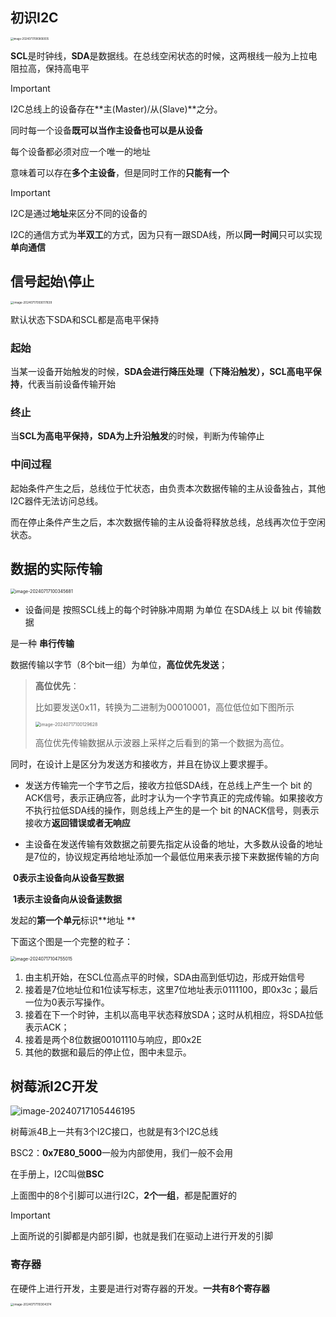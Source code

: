 ## 初识I2C

<img src="https://picture-typora.obs.cn-north-4.myhuaweicloud.com/images/image-20240717090806935.png" alt="image-20240717090806935" style="zoom:30%;" />

**SCL**是时钟线，**SDA**是数据线。在总线空闲状态的时候，这两根线一般为上拉电阻拉高，保持高电平

> [!important]
>
> I2C总线上的设备存在**主(Master)/从(Slave)**之分。
>
> 同时每一个设备**既可以当作主设备也可以是从设备**
>
> 每个设备都必须对应一个唯一的地址

意味着可以存在**多个主设备**，但是同时工作的**只能有一个**

> [!important]
>
> I2C是通过**地址**来区分不同的设备的

I2C的通信方式为**半双工**的方式，因为只有一跟SDA线，所以**同一时间**只可以实现**单向通信**

## 信号起始\停止

<img src="https://picture-typora.obs.cn-north-4.myhuaweicloud.com/images/image-20240717093017839.png" alt="image-20240717093017839" style="zoom:33%;" />

默认状态下SDA和SCL都是高电平保持

### 起始

当某一设备开始触发的时候，**SDA会进行降压处理（下降沿触发），SCL高电平保持**，代表当前设备传输开始

### 终止

当**SCL为高电平保持，SDA为上升沿触发**的时候，判断为传输停止

### 中间过程

起始条件产生之后，总线位于忙状态，由负责本次数据传输的主从设备独占，其他I2C器件无法访问总线。

而在停止条件产生之后，本次数据传输的主从设备将释放总线，总线再次位于空闲状态。

## 数据的实际传输

<img src="https://picture-typora.obs.cn-north-4.myhuaweicloud.com/images/image-20240717100345681.png" alt="image-20240717100345681" style="zoom:50%;" />

- 设备间是 按照SCL线上的每个时钟脉冲周期 为单位 在SDA线上 以 bit 传输数据

是一种 **串行传输**

数据传输以字节（8个bit一组）为单位，**高位优先发送**；

> **高位优先**：
>
> 比如要发送0x11，转换为二进制为00010001，高位低位如下图所示
>
> <img src="https://picture-typora.obs.cn-north-4.myhuaweicloud.com/images/image-20240717100129628.png" alt="image-20240717100129628" style="zoom:50%;" />
>
> 高位优先传输数据从示波器上采样之后看到的第一个数据为高位。

同时，在设计上是区分为发送方和接收方，并且在协议上要求握手。

- 发送方传输完一个字节之后，接收方拉低SDA线，在总线上产生一个 bit 的ACK信号，表示正确应答，此时才认为一个字节真正的完成传输。如果接收方不执行拉低SDA线的操作，则总线上产生的是一个 bit 的NACK信号，则表示接收方**返回错误或者无响应**

- 主设备在发送传输有效数据之前要先指定从设备的地址，大多数从设备的地址是7位的，协议规定再给地址添加一个最低位用来表示接下来数据传输的方向

​	**0表示主设备向从设备<u>写</u>数据**

​	**1表示主设备向从设备<u>读</u>数据**

发起的**第一个单元**标识**地址 **



下面这个图是一个完整的粒子：

<img src="https://picture-typora.obs.cn-north-4.myhuaweicloud.com/images/image-20240717104755015.png" alt="image-20240717104755015" style="zoom:50%;" />

1. 由主机开始，在SCL位高点平的时候，SDA由高到低切边，形成开始信号
2. 接着是7位地址位和1位读写标志，这里7位地址表示0111100，即0x3c；最后一位为0表示写操作。
3. 接着在下一个时钟，主机以高电平状态释放SDA；这时从机相应，将SDA拉低表示ACK；
4. 接着是两个8位数据00101110与响应，即0x2E
5. 其他的数据和最后的停止位，图中未显示。



## 树莓派I2C开发

![image-20240717105446195](https://picture-typora.obs.cn-north-4.myhuaweicloud.com/images/image-20240717105446195.png)

树莓派4B上一共有3个I2C接口，也就是有3个I2C总线

BSC2：**0x7E80_5000**一般为内部使用，我们一般不会用

在手册上，I2C叫做**BSC**

上面图中的8个引脚可以进行I2C，**2个一组**，都是配置好的

> [!important]
>
> 上面所说的引脚都是内部引脚，也就是我们在驱动上进行开发的引脚

### 寄存器

在硬件上进行开发，主要是进行对寄存器的开发。**一共有8个寄存器**

<img src="https://picture-typora.obs.cn-north-4.myhuaweicloud.com/images/image-20240717110304374.png" alt="image-20240717110304374" style="zoom:33%;" />

